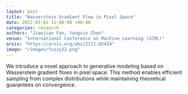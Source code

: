 ```yaml
---
layout: post
title: "Wasserstein Gradient Flow in Pixel Space"
date: 2022-05-01 12:00:00 +00:00
categories: research
authors: "Jiaojiao Fan, Yongxin Chen"
venue: "International Conference on Machine Learning (ICML)"
arxiv: "https://arxiv.org/abs/2112.02424"
image: "/images/fuzzy22.png"
---
```


We introduce a novel approach to generative modeling based on Wasserstein gradient flows in pixel space. This method enables efficient sampling from complex distributions while maintaining theoretical guarantees on convergence. 